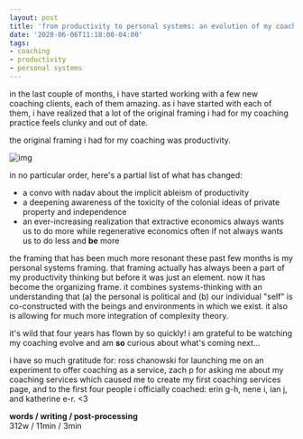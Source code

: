 ```yaml
---
layout: post
title: 'from productivity to personal systems: an evolution of my coaching practice'
date: '2020-06-06T11:18:00-04:00'
tags:
- coaching
- productivity
- personal systems
--- 
```



in the last couple of months, i have started working with a few new coaching clients, each of them amazing. as i have started with each of them, i have realized that a lot of the original framing i had for my coaching practice feels clunky and out of date. 

the original framing i had for my coaching was productivity. 

![img](https://i.imgur.com/vW6V0ZZ.png)

in no particular order, here's a partial list of what has changed:

* a convo with nadav about the implicit ableism of productivity
* a deepening awareness of the toxicity of the colonial ideas of private property and independence
* an ever-increasing realization that extractive economics always wants us to do more while regenerative economics often if not always wants us to do less and **be** more

the framing that has been much more resonant these past few months is my personal systems framing. that framing actually has always been a part of my productivity thinking but before it was just an element. now it has become the organizing frame. it combines systems-thinking with an understanding that (a) the personal is political and (b) our individual "self" is co-constructed with the beings and environments in which we exist. it also is allowing for much more integration of complexity theory. 

it's wild that four years has flown by so quickly! i am grateful to be watching my coaching evolve and am **so** curious about what's coming next...

i have so much gratitude for: ross chanowski for launching me on an experiment to offer coaching as a service, zach p for asking me about my coaching services which caused me to create my first coaching services page, and to the first four people i officially coached: erin g-h, nene i, ian j, and katherine e-r. <3

<!-- hyperlink bank -->


<!-- &#042; = asterisk -->
<!-- &#039; = single quote '-->

**words / writing / post-processing**  
312w / 11min / 3min 